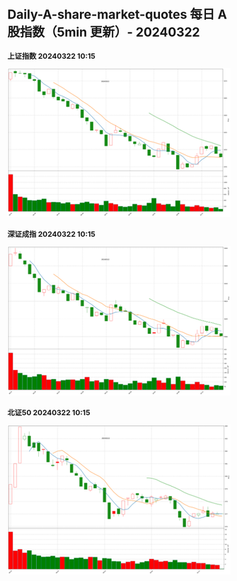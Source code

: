 
# Daily-A-share-market-quotes 每日 A 股指数（5min 更新）- 20240322

### 上证指数 20240322 10:15
![](./fig/2024/3/20240322-sh000001.png)

### 深证成指 20240322 10:15
![](./fig/2024/3/20240322-sz399001.png)

### 北证50 20240322 10:15
![](./fig/2024/3/20240322-bj899050.png)
